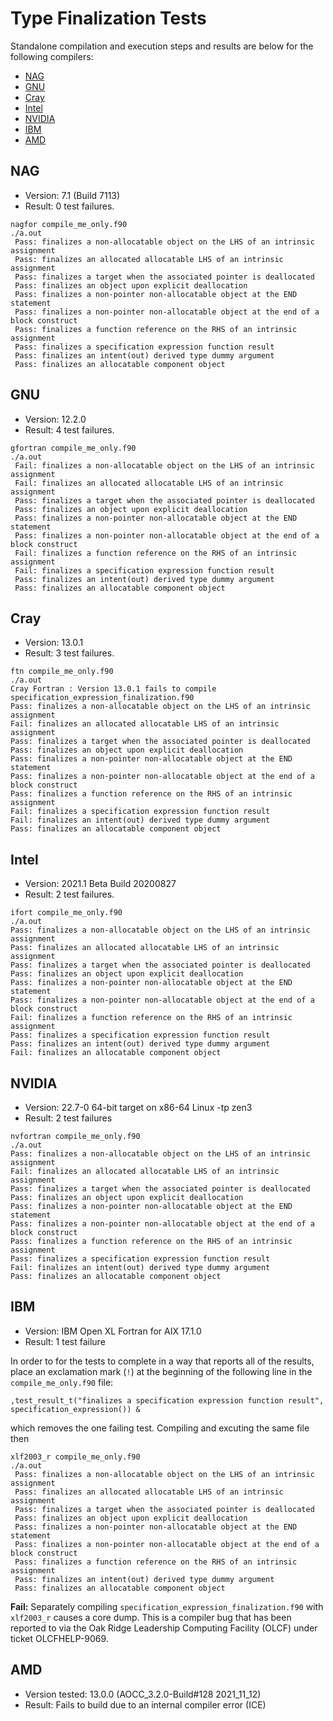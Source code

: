 Type Finalization Tests
=======================

Standalone compilation and execution steps and results are below for the
following compilers:

* [NAG]
* [GNU]
* [Cray]
* [Intel]
* [NVIDIA]
* [IBM]
* [AMD]

NAG 
---
- Version: 7.1 (Build 7113)
- Result: 0 test failures.
```
nagfor compile_me_only.f90
./a.out
 Pass: finalizes a non-allocatable object on the LHS of an intrinsic assignment
 Pass: finalizes an allocated allocatable LHS of an intrinsic assignment
 Pass: finalizes a target when the associated pointer is deallocated
 Pass: finalizes an object upon explicit deallocation
 Pass: finalizes a non-pointer non-allocatable object at the END statement
 Pass: finalizes a non-pointer non-allocatable object at the end of a block construct
 Pass: finalizes a function reference on the RHS of an intrinsic assignment
 Pass: finalizes a specification expression function result
 Pass: finalizes an intent(out) derived type dummy argument
 Pass: finalizes an allocatable component object
```

GNU 
---
- Version: 12.2.0
- Result: 4 test failures.
```
gfortran compile_me_only.f90
./a.out
 Fail: finalizes a non-allocatable object on the LHS of an intrinsic assignment 
 Fail: finalizes an allocated allocatable LHS of an intrinsic assignment
 Pass: finalizes a target when the associated pointer is deallocated
 Pass: finalizes an object upon explicit deallocation
 Pass: finalizes a non-pointer non-allocatable object at the END statement
 Pass: finalizes a non-pointer non-allocatable object at the end of a block construct
 Fail: finalizes a function reference on the RHS of an intrinsic assignment
 Fail: finalizes a specification expression function result
 Pass: finalizes an intent(out) derived type dummy argument
 Pass: finalizes an allocatable component object
```

Cray
----
- Version: 13.0.1
- Result: 3 test failures.
```
ftn compile_me_only.f90
./a.out
Cray Fortran : Version 13.0.1 fails to compile specification_expression_finalization.f90
Pass: finalizes a non-allocatable object on the LHS of an intrinsic assignment
Fail: finalizes an allocated allocatable LHS of an intrinsic assignment
Pass: finalizes a target when the associated pointer is deallocated
Pass: finalizes an object upon explicit deallocation
Pass: finalizes a non-pointer non-allocatable object at the END statement
Pass: finalizes a non-pointer non-allocatable object at the end of a block construct
Pass: finalizes a function reference on the RHS of an intrinsic assignment
Fail: finalizes a specification expression function result
Fail: finalizes an intent(out) derived type dummy argument
Pass: finalizes an allocatable component object
```

Intel
-----
- Version: 2021.1 Beta Build 20200827
- Result: 2 test failures.
```
ifort compile_me_only.f90
./a.out
Pass: finalizes a non-allocatable object on the LHS of an intrinsic assignment       
Pass: finalizes an allocated allocatable LHS of an intrinsic assignment              
Pass: finalizes a target when the associated pointer is deallocated                  
Pass: finalizes an object upon explicit deallocation                                 
Pass: finalizes a non-pointer non-allocatable object at the END statement            
Pass: finalizes a non-pointer non-allocatable object at the end of a block construct 
Fail: finalizes a function reference on the RHS of an intrinsic assignment           
Pass: finalizes a specification expression function result                           
Pass: finalizes an intent(out) derived type dummy argument
Fail: finalizes an allocatable component object                                      

```

NVIDIA
------
- Version: 22.7-0 64-bit target on x86-64 Linux -tp zen3
- Result: 2 test failures

```
nvfortran compile_me_only.f90
./a.out
Pass: finalizes a non-allocatable object on the LHS of an intrinsic assignment
Fail: finalizes an allocated allocatable LHS of an intrinsic assignment
Pass: finalizes a target when the associated pointer is deallocated
Pass: finalizes an object upon explicit deallocation
Pass: finalizes a non-pointer non-allocatable object at the END statement
Pass: finalizes a non-pointer non-allocatable object at the end of a block construct
Pass: finalizes a function reference on the RHS of an intrinsic assignment
Pass: finalizes a specification expression function result
Fail: finalizes an intent(out) derived type dummy argument
Pass: finalizes an allocatable component object
```

IBM
---
- Version: IBM Open XL Fortran for AIX 17.1.0 
- Result: 1 test failure

In order to for the tests to complete in a way that reports all of the results,
place an exclamation mark (`!`) at the beginning of the following line in the
`compile_me_only.f90` file:
```
,test_result_t("finalizes a specification expression function result", specification_expression()) &
```
which removes the one failing test.  Compiling and excuting the same file then

```
xlf2003_r compile_me_only.f90
./a.out
 Pass: finalizes a non-allocatable object on the LHS of an intrinsic assignment
 Pass: finalizes an allocated allocatable LHS of an intrinsic assignment
 Pass: finalizes a target when the associated pointer is deallocated
 Pass: finalizes an object upon explicit deallocation
 Pass: finalizes a non-pointer non-allocatable object at the END statement
 Pass: finalizes a non-pointer non-allocatable object at the end of a block construct
 Pass: finalizes a function reference on the RHS of an intrinsic assignment
 Pass: finalizes an intent(out) derived type dummy argument
 Pass: finalizes an allocatable component object
```
**Fail:** Separately compiling `specification_expression_finalization.f90` with
`xlf2003_r` causes a core dump. This is a compiler bug that has been reported to
via the Oak Ridge Leadership Computing Facility (OLCF) under ticket OLCFHELP-9069.

AMD
---
- Version tested: 13.0.0 (AOCC_3.2.0-Build#128 2021_11_12)
- Result: Fails to build due to an internal compiler error (ICE)

[NAG]: #nag
[GNU]: #gnu
[Cray]: #cray
[Intel]: #intel
[NVIDIA]: #nvidia
[IBM]: #ibm
[AMD]: #amd

